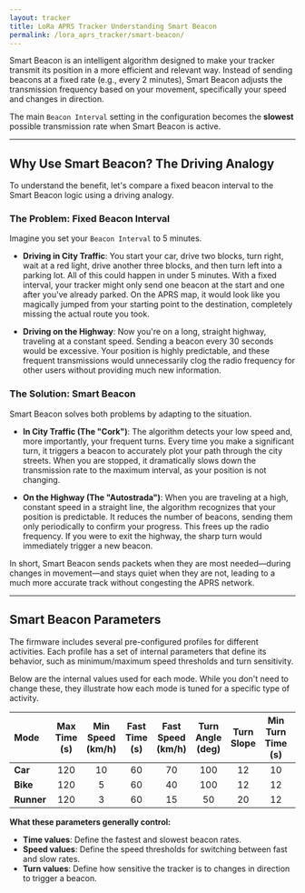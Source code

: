 ```yaml
---
layout: tracker
title: LoRa APRS Tracker Understanding Smart Beacon
permalink: /lora_aprs_tracker/smart-beacon/
---
```


Smart Beacon is an intelligent algorithm designed to make your tracker transmit its position in a more efficient and relevant way. Instead of sending beacons at a fixed rate (e.g., every 2 minutes), Smart Beacon adjusts the transmission frequency based on your movement, specifically your speed and changes in direction.

The main `Beacon Interval` setting in the configuration becomes the **slowest** possible transmission rate when Smart Beacon is active.

---

## Why Use Smart Beacon? The Driving Analogy

To understand the benefit, let's compare a fixed beacon interval to the Smart Beacon logic using a driving analogy.

### The Problem: Fixed Beacon Interval

Imagine you set your `Beacon Interval` to 5 minutes.

-   **Driving in City Traffic**: You start your car, drive two blocks, turn right, wait at a red light, drive another three blocks, and then turn left into a parking lot. All of this could happen in under 5 minutes. With a fixed interval, your tracker might only send one beacon at the start and one after you've already parked. On the APRS map, it would look like you magically jumped from your starting point to the destination, completely missing the actual route you took.

-   **Driving on the Highway**: Now you're on a long, straight highway, traveling at a constant speed. Sending a beacon every 30 seconds would be excessive. Your position is highly predictable, and these frequent transmissions would unnecessarily clog the radio frequency for other users without providing much new information.

### The Solution: Smart Beacon

Smart Beacon solves both problems by adapting to the situation.

-   **In City Traffic (The "Cork")**: The algorithm detects your low speed and, more importantly, your frequent turns. Every time you make a significant turn, it triggers a beacon to accurately plot your path through the city streets. When you are stopped, it dramatically slows down the transmission rate to the maximum interval, as your position is not changing.

-   **On the Highway (The "Autostrada")**: When you are traveling at a high, constant speed in a straight line, the algorithm recognizes that your position is predictable. It reduces the number of beacons, sending them only periodically to confirm your progress. This frees up the radio frequency. If you were to exit the highway, the sharp turn would immediately trigger a new beacon.

In short, Smart Beacon sends packets when they are most needed—during changes in movement—and stays quiet when they are not, leading to a much more accurate track without congesting the APRS network.

---

## Smart Beacon Parameters

The firmware includes several pre-configured profiles for different activities. Each profile has a set of internal parameters that define its behavior, such as minimum/maximum speed thresholds and turn sensitivity.

Below are the internal values used for each mode. While you don't need to change these, they illustrate how each mode is tuned for a specific type of activity.

| Mode       | Max Time (s) | Min Speed (km/h) | Fast Time (s) | Fast Speed (km/h) | Turn Angle (deg) | Turn Slope | Min Turn Time (s) | Decay Time |
| :--------- | :----------: | :--------------: | :-----------: | :---------------: | :--------------: | :--------: | :---------------: | :--------: |
| **Car**    |     120      |        10        |      60       |        70         |       100        |     12     |        10         |     80     |
| **Bike**   |     120      |        5         |      60       |        40         |       100        |     12     |        12         |     60     |
| **Runner** |     120      |        3         |      60       |        15         |        50        |     20     |        12         |     60     |

**What these parameters generally control:**

-   **Time values**: Define the fastest and slowest beacon rates.
-   **Speed values**: Define the speed thresholds for switching between fast and slow rates.
-   **Turn values**: Define how sensitive the tracker is to changes in direction to trigger a beacon.
